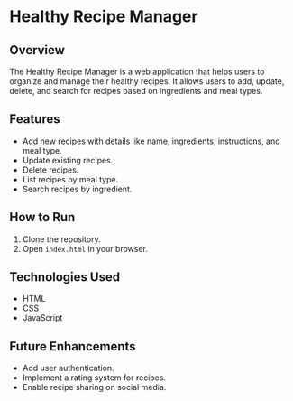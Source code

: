 # Healthy Recipe Manager

## Overview
The Healthy Recipe Manager is a web application that helps users to organize and manage their healthy recipes. It allows users to add, update, delete, and search for recipes based on ingredients and meal types.

## Features
- Add new recipes with details like name, ingredients, instructions, and meal type.
- Update existing recipes.
- Delete recipes.
- List recipes by meal type.
- Search recipes by ingredient.

## How to Run
1. Clone the repository.
2. Open `index.html` in your browser.

## Technologies Used
- HTML
- CSS
- JavaScript

## Future Enhancements
- Add user authentication.
- Implement a rating system for recipes.
- Enable recipe sharing on social media.
